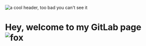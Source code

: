 ![a cool header, too bad you can't see it](https://gitlab.com/flexagoon/flexagoon/-/raw/main/assets/smart-header.png)

# Hey, welcome to my GitLab page ![fox](https://gitlab.com/flexagoon/flexagoon/-/raw/main/assets/fox.gif)
